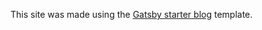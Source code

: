 This site was made using the [Gatsby starter blog][gatsby starter] template.

[gatsby starter]: https://www.gatsbyjs.org/starters/gatsbyjs/gatsby-starter-blog/
